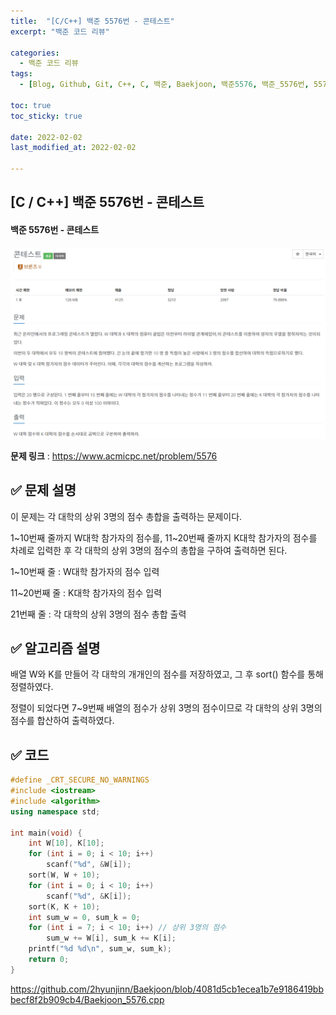 ```yaml
---
title:  "[C/C++] 백준 5576번 - 콘테스트"
excerpt: "백준 코드 리뷰"

categories:
  - 백준 코드 리뷰
tags:
  - [Blog, Github, Git, C++, C, 백준, Baekjoon, 백준5576, 백준_5576번, 5576번, c++_5576, 5576_c++, c++_sort, sort, c++_정렬]

toc: true
toc_sticky: true

date: 2022-02-02
last_modified_at: 2022-02-02

---
```


## [C / C++] 백준 5576번 - 콘테스트

#### 백준 5576번 - 콘테스트

![5576](../images/2022-01-28-5576-posting/5576.png)



**문제 링크** : <https://www.acmicpc.net/problem/5576>



## ✅ 문제 설명

이 문제는 각 대학의 상위 3명의 점수 총합을 출력하는 문제이다.

1~10번째 줄까지 W대학 참가자의 점수를, 11~20번째 줄까지 K대학 참가자의 점수를 차례로 입력한 후 각 대학의 상위 3명의 점수의 총합을 구하여 출력하면 된다.

1~10번째 줄 : W대학 참가자의 점수 입력

11~20번째 줄 : K대학 참가자의 점수 입력

21번째 줄 : 각 대학의 상위 3명의 점수 총합 출력





## ✅ 알고리즘 설명

배열 W와 K를 만들어 각 대학의 개개인의 점수를 저장하였고, 그 후 sort() 함수를 통해 정렬하였다. 

정렬이 되었다면 7~9번째 배열의 점수가 상위 3명의 점수이므로 각 대학의 상위 3명의 점수를 합산하여 출력하였다.



## ✅ 코드

```c++
#define _CRT_SECURE_NO_WARNINGS
#include <iostream>
#include <algorithm>
using namespace std;

int main(void) {
    int W[10], K[10];
    for (int i = 0; i < 10; i++)
        scanf("%d", &W[i]);
    sort(W, W + 10);
    for (int i = 0; i < 10; i++)
        scanf("%d", &K[i]);
    sort(K, K + 10);
    int sum_w = 0, sum_k = 0;
    for (int i = 7; i < 10; i++) // 상위 3명의 점수
        sum_w += W[i], sum_k += K[i];
    printf("%d %d\n", sum_w, sum_k);
    return 0;
}
```

<https://github.com/2hyunjinn/Baekjoon/blob/4081d5cb1ecea1b7e9186419bbbecf8f2b909cb4/Baekjoon_5576.cpp>

